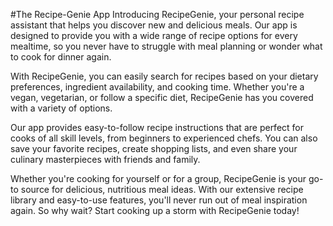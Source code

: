 #The Recipe-Genie App
Introducing RecipeGenie, your personal recipe assistant that helps you discover new and delicious meals. Our app is designed to provide you with a wide range of recipe options for every mealtime, so you never have to struggle with meal planning or wonder what to cook for dinner again.

With RecipeGenie, you can easily search for recipes based on your dietary preferences, ingredient availability, and cooking time. Whether you're a vegan, vegetarian, or follow a specific diet, RecipeGenie has you covered with a variety of options.

Our app provides easy-to-follow recipe instructions that are perfect for cooks of all skill levels, from beginners to experienced chefs. You can also save your favorite recipes, create shopping lists, and even share your culinary masterpieces with friends and family.

Whether you're cooking for yourself or for a group, RecipeGenie is your go-to source for delicious, nutritious meal ideas. With our extensive recipe library and easy-to-use features, you'll never run out of meal inspiration again. So why wait? Start cooking up a storm with RecipeGenie today!
